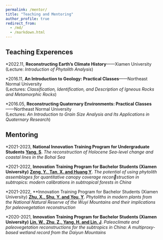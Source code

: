 ```yaml
---
permalink: /mentor/
title: "Teaching and Mentoring"
author_profile: true
redirect_from: 
  - /md/
  - /markdown.html
---
```


## Teaching Experences

 *2022.11, **Reconstructing Earth’s Climate History**——Xiamen University<br />
            (Lecture: _Introduction of Phytolith Analysis_)

 *2016.11, **An Introduction to Geology: Practical Classes**——Northeast Normal University<br />
            (Lectures: _Classification, Identification, and Description of Igneous Rocks and Metamorphic Rocks_)

 *2016.05, **Reconstructing Quaternary Environments: Practical Classes**——Northeast Normal University<br/>
            (Lectures: _An Introduction to Grain Size Analysis and Its Applications in Quaternary Research_)


## Mentoring

 *2021-2023, **National Innovation Training Program for Undergraduate Students**
<ins>**Yang, S**</ins>. _The reconstruction of Holocene Sea-level change and coastal lines in the Bohai Sea_

 *2021-2022, **Innovation Training Program for Bachelor Students (Xiamen University)**
<ins>**Zeng, Y., Tan, X. and Huang Y**</ins>. _The potential of using phytolith assemblages for quantitative canopy coverage reconstruction in subtropics: modern calibrations in subtropical forests in China_

 *2021-2022, **Innovation Training Program for Bachelor Students (Xiamen University)
<ins>**Zhu, X., Shu, Y. and You, Y**</ins>. _Phytoliths in modern plants from the National Natural Reserve of the Wuyi Mountains and
their implications for paleovegetation reconstruction_

 *2020-2021, **Innovation Training Program for Bachelor Students (Xiamen University)**
<ins>**Lin, W., Zhu, Z., Yang, H. and Lin, J**</ins>. _Paleoclimate and paleovegetation reconstructions for the subtropics in China: A
multiproxy-based wetland record from the Daiyun Mountains_
